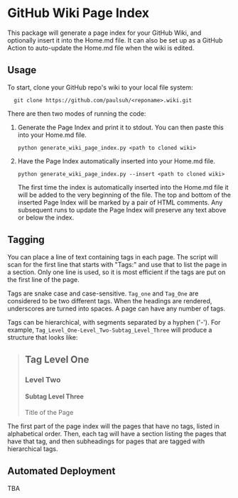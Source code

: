 # GitHub Wiki Page Index

This package will generate a page index for your GitHub Wiki, and
optionally insert it into the Home.md file. It can also be set up as 
a GitHub Action to auto-update the Home.md file when the wiki is 
edited.

## Usage

To start, clone your GitHub repo's wiki to your local file system:
```
  git clone https://github.com/paulsuh/<reponame>.wiki.git
```

There are then two modes of running the code: 

1) Generate the Page Index and print it to stdout. You can then paste 
   this into your Home.md file. 
    ```
    python generate_wiki_page_index.py <path to cloned wiki>
    ```

2) Have the Page Index automatically inserted into your Home.md file.

    ```
    python generate_wiki_page_index.py --insert <path to cloned wiki>
    ```

   The first time the index is automatically inserted into the Home.md
   file it will be added to the very beginning of the file. The top and
   bottom of the inserted Page Index will be marked by a pair of HTML
   comments. Any subsequent runs to update the Page Index will preserve
   any text above or below the index.

## Tagging

You can place a line of text containing tags in each page. The 
script will scan for the first line that starts with "Tags:" and use 
that to list the page in a section. Only one line is used, so it is 
most efficient if the tags are put on the first line of the page. 

Tags are snake case and case-sensitive. `Tag_one` and `Tag_One` are 
considered to be two different tags. When the headings are rendered, 
underscores are turned into spaces. A page can have any number of 
tags. 

Tags can be hierarchical, with segments separated by a hyphen ('-'). 
For example, `Tag_Level_One-Level_Two-Subtag_Level_Three` will produce 
a structure that looks like:  

>## Tag Level One
>### Level Two
>#### Subtag Level Three
> Title of the Page

The first part of the page index will the pages that have no tags, 
listed in alphabetical order. Then, each tag will have a section 
listing the pages that have that tag, and then subheadings for pages 
that are tagged with hierarchical tags. 

## Automated Deployment

TBA

<!--
    COMMENTED OUT FOR NOW AS NOT READY YET BUT DON'T WANT TO LOSE
    THE INFO

There are two suggested ways to deploy githubwikipageindex: 

1. GitHub Action
2. Webhook

To use this as a GitHub Action, use the GitHub_Action.yaml file as 
your action metadata. 

Use the Docker image and supply the following four environment 
variables: 
* REPO_NAME: formatted as <username>/<reponame>. The 
  https://github.com/ prefix and the .wiki suffix will be added 
  automatically. 
* AUTH_TOKEN: authentication token to allow content to be pushed. 
  Generate this in GitHub. 
* USERNAME: does not need to be a real user, just needed for 
  commit messages. 
* USER_EMAIL: does not need to be a real email address, just needed for 
    commit messages.

The Docker image will automatically clone the wiki, insert the page 
index, commit, and push the wiki back up to GitHub. This is intended 
to be used as a GitHub Action, but it is not quite ready for that yet. 

-->